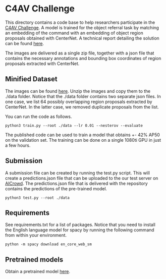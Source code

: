 # C4AV Challenge

This directory contains a code base to help researchers participate in the [C4AV Challenge](https://www.aicrowd.com/challenges/eccv-2020-commands-4-autonomous-vehicles). A model is trained for the object referral task by matching an embedding of the command with an embedding of object region proposals obtained with CenterNet. A technical report detailing the solution can be found [here](https://arxiv.org/abs/2004.13822).

The images are delivered as a single zip file, together with a json file that contains the necessary annotations and bounding box coordinates of region proposals extracted with CenterNet.

## Minified Dataset
The images can be found [here](https://drive.google.com/open?id=1bhcdej7IFj5GqfvXGrHGPk2Knxe77pek). Unzip the images and copy them to the ./data folder. Notice that the ./data folder contains two separate json files. In one case, we list 64 possibly overlapping region proposals extracted by CenterNet. In the latter case, we removed duplicate proposals from the list.

You can run the code as follows.

```
python3 train.py --root ./data --lr 0.01 --nesterov --evaluate 
```

The published code can be used to train a model that obtains +- 42% AP50 on the validation set. The training can be done on a single 1080ti GPU in just a few hours.

## Submission
A submission file can be created by running the test.py script. This will create a predictions.json file that can be uploaded to the our test server on [AICrowd](https://www.aicrowd.com/challenges/eccv-2020-commands-4-autonomous-vehicles). The predictions.json file that is delivered with the repository contains the predictions of the pre-trained model. 

```
python3 test.py --root ./data
```
 
## Requirements

See requirements.txt for a list of packages. Notice that you need to install the English language model for spacy by running the following command from within your environment.

```
python -m spacy download en_core_web_sm
```

## Pretrained models

Obtain a pretrained model [here](https://drive.google.com/open?id=1-FsTYjMxv7-Pw_eXHyDOGTgDlscRyA1j).

